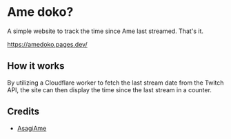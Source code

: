 # Ame doko?

A simple website to track the time since Ame last streamed. That's it.

https://amedoko.pages.dev/

## How it works

By utilizing a Cloudflare worker to fetch the last stream date from the Twitch API, the site can then display the time since the last stream in a counter.

## Credits

- [AsagiAme](https://www.twitch.tv/asagiame)
